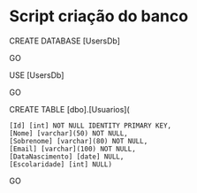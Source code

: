 # Script criação do banco

CREATE DATABASE [UsersDb]

GO

USE [UsersDb]

GO

CREATE TABLE [dbo].[Usuarios](

	[Id] [int] NOT NULL IDENTITY PRIMARY KEY,
	[Nome] [varchar](50) NOT NULL,
	[Sobrenome] [varchar](80) NOT NULL,
	[Email] [varchar](100) NOT NULL,
	[DataNascimento] [date] NULL,
	[Escolaridade] [int] NULL)
GO

